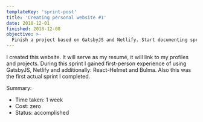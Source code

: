 ```yaml
---
templateKey: 'sprint-post'
title: 'Creating personal website #1'
date: 2018-12-01
finished: 2018-12-08
objective: >-
  Finish a project based on GatsbyJS and Netlify. Start documenting sprints.
---
```


I created this website. It will serve as my resumé, it will link to my profiles and projects.
During this sprint I gained first-person experience of using GatsbyJS, Netlify and additionally: React-Helmet and Bulma.
Also this was the first actual sprint I completed.

Summary:

* Time taken: 1 week
* Cost: zero
* Status: accomplished
